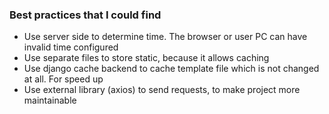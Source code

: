 <h3>Best practices that I could find</h3>
<ul>
    <li>Use server side to determine time. The browser or user PC can have invalid time configured</li>
    <li>Use separate files to store static, because it allows caching</li>
    <li>Use django cache backend to cache template file which is not changed at all. For speed up</li>
    <li>Use external library (axios) to send requests, to make project more maintainable</li>
</ul>